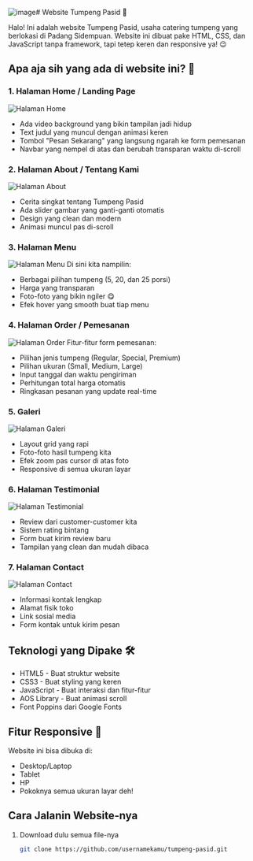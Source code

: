 ![image](https://github.com/user-attachments/assets/3ab01ed3-64c0-4448-82ff-f9ef27752186)# Website Tumpeng Pasid 🍱

Halo! Ini adalah website Tumpeng Pasid, usaha catering tumpeng yang berlokasi di Padang Sidempuan. Website ini dibuat pake HTML, CSS, dan JavaScript tanpa framework, tapi tetep keren dan responsive ya! 😉

## Apa aja sih yang ada di website ini? 🤔

### 1. Halaman Home / Landing Page
![Halaman Home]([URL_TO_HOME_SCREENSHOT](https://github.com/abiyumuflih8/utsdesweb/blob/9a4fe748dc3084883319880484fc1e5d7e6c9743/Screenshot%20(6).png))
- Ada video background yang bikin tampilan jadi hidup
- Text judul yang muncul dengan animasi keren
- Tombol "Pesan Sekarang" yang langsung ngarah ke form pemesanan
- Navbar yang nempel di atas dan berubah transparan waktu di-scroll

### 2. Halaman About / Tentang Kami
![Halaman About](URL_TO_ABOUT_SCREENSHOT)
- Cerita singkat tentang Tumpeng Pasid
- Ada slider gambar yang ganti-ganti otomatis
- Design yang clean dan modern
- Animasi muncul pas di-scroll

### 3. Halaman Menu
![Halaman Menu](URL_TO_MENU_SCREENSHOT)
Di sini kita nampilin:
- Berbagai pilihan tumpeng (5, 20, dan 25 porsi)
- Harga yang transparan
- Foto-foto yang bikin ngiler 😋
- Efek hover yang smooth buat tiap menu

### 4. Halaman Order / Pemesanan
![Halaman Order](URL_TO_ORDER_SCREENSHOT)
Fitur-fitur form pemesanan:
- Pilihan jenis tumpeng (Regular, Special, Premium)
- Pilihan ukuran (Small, Medium, Large)
- Input tanggal dan waktu pengiriman
- Perhitungan total harga otomatis
- Ringkasan pesanan yang update real-time

### 5. Galeri
![Halaman Galeri](URL_TO_GALLERY_SCREENSHOT)
- Layout grid yang rapi
- Foto-foto hasil tumpeng kita
- Efek zoom pas cursor di atas foto
- Responsive di semua ukuran layar

### 6. Halaman Testimonial
![Halaman Testimonial](URL_TO_TESTIMONIAL_SCREENSHOT)
- Review dari customer-customer kita
- Sistem rating bintang
- Form buat kirim review baru
- Tampilan yang clean dan mudah dibaca

### 7. Halaman Contact
![Halaman Contact](URL_TO_CONTACT_SCREENSHOT)
- Informasi kontak lengkap
- Alamat fisik toko
- Link sosial media
- Form kontak untuk kirim pesan

## Teknologi yang Dipake 🛠

- HTML5 - Buat struktur website
- CSS3 - Buat styling yang keren
- JavaScript - Buat interaksi dan fitur-fitur
- AOS Library - Buat animasi scroll
- Font Poppins dari Google Fonts

## Fitur Responsive 📱

Website ini bisa dibuka di:
- Desktop/Laptop
- Tablet
- HP
- Pokoknya semua ukuran layar deh!


## Cara Jalanin Website-nya

1. Download dulu semua file-nya
   ```bash
   git clone https://github.com/usernamekamu/tumpeng-pasid.git
